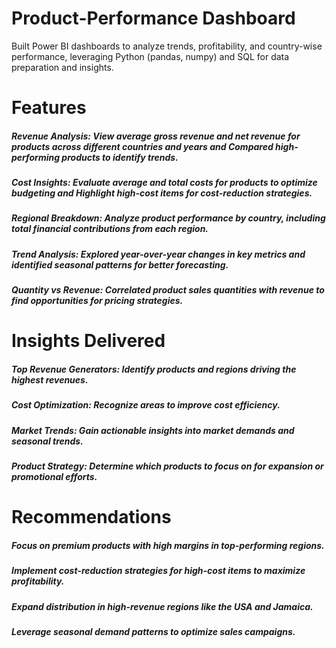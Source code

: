 # Product-Performance Dashboard
Built Power BI dashboards to analyze trends, profitability, and country-wise performance, leveraging Python (pandas, numpy) and SQL for data preparation and insights.

# Features
##### Revenue Analysis: View average gross revenue and net revenue for products across different countries and years and Compared high-performing products to identify trends.
##### Cost Insights: Evaluate average and total costs for products to optimize budgeting and Highlight high-cost items for cost-reduction strategies.
##### Regional Breakdown: Analyze product performance by country, including total financial contributions from each region.
##### Trend Analysis: Explored year-over-year changes in key metrics and identified seasonal patterns for better forecasting.
##### Quantity vs Revenue: Correlated product sales quantities with revenue to find opportunities for pricing strategies.

# Insights Delivered
##### Top Revenue Generators: Identify products and regions driving the highest revenues.
##### Cost Optimization: Recognize areas to improve cost efficiency.
##### Market Trends: Gain actionable insights into market demands and seasonal trends.
##### Product Strategy: Determine which products to focus on for expansion or promotional efforts.

# Recommendations
##### Focus on premium products with high margins in top-performing regions.
##### Implement cost-reduction strategies for high-cost items to maximize profitability.
##### Expand distribution in high-revenue regions like the USA and Jamaica.
##### Leverage seasonal demand patterns to optimize sales campaigns.
